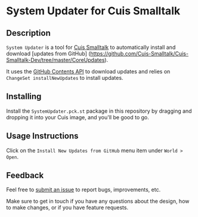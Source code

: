 # System Updater for Cuis Smalltalk

## Description
`System Updater` is a tool for [Cuis Smalltalk](https://github.com/Cuis-Smalltalk/Cuis-Smalltalk-Dev) to automatically 
install and download [updates from GitHub] (https://github.com/Cuis-Smalltalk/Cuis-Smalltalk-Dev/tree/master/CoreUpdates).

It uses the [GitHub Contents API](https://docs.github.com/en/rest/reference/repos#get-repository-content) to download
updates and relies on `ChangeSet installNewUpdates` to install updates.

## Installing
Install the `SystemUpdater.pck.st` package in this repository by dragging and dropping it into your Cuis image, and you'll be good to go.

## Usage Instructions
Click on the `Install New Updates from GitHub` menu item under `World > Open`.

## Feedback 
Feel free to [submit an issue](https://github.com/npapagna/cuis-system-updater/issues) to report bugs, improvements, etc.

Make sure to get in touch if you have any questions about the design, how to make changes, or if you have feature requests.

